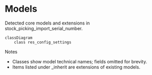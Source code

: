 # Models

Detected core models and extensions in stock_picking_import_serial_number.

```mermaid
classDiagram
    class res_config_settings
```

Notes
- Classes show model technical names; fields omitted for brevity.
- Items listed under _inherit are extensions of existing models.
